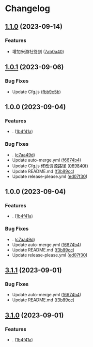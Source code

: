 # Changelog

## [1.1.0](https://github.com/Lycofuture/yaya-plugin/compare/v1.0.1...v1.1.0) (2023-09-14)


### Features

* 增加米游社签到 ([7ab0a40](https://github.com/Lycofuture/yaya-plugin/commit/7ab0a401594cb903b8fb5ce285a635e8ca78d8fe))

## [1.0.1](https://github.com/Lycofuture/yaya-plugin/compare/v1.0.0...v1.0.1) (2023-09-06)


### Bug Fixes

* Update Cfg.js ([fbb9c5b](https://github.com/Lycofuture/yaya-plugin/commit/fbb9c5b0d924b4acdbfd0f743b2f3cb3058f824b))

## 1.0.0 (2023-09-04)


### Features

* . ([1b4f41a](https://github.com/Lycofuture/yaya-plugin/commit/1b4f41aaa76a83466918dc5e99ed6f9978a56ad0))


### Bug Fixes

* . ([c7aa49d](https://github.com/Lycofuture/yaya-plugin/commit/c7aa49d3f3b0b52c13bb1078a78aad47dd4363c0))
* Update auto-merge.yml ([f6674b4](https://github.com/Lycofuture/yaya-plugin/commit/f6674b4e6dc27df464e0147eb443825ca2ecb737))
* Update Cfg.js 修改资源路径 ([089840f](https://github.com/Lycofuture/yaya-plugin/commit/089840f6c8770cbad33d12dc2ba5b58971a33260))
* Update README.md ([f3b89cc](https://github.com/Lycofuture/yaya-plugin/commit/f3b89cc4cf31e161cbbd88b313da396b57aeb1cd))
* Update release-please.yml ([ed07f30](https://github.com/Lycofuture/yaya-plugin/commit/ed07f3048ffc1284b0c2e2c72e7cfc3585bd9912))

## 1.0.0 (2023-09-04)


### Features

* . ([1b4f41a](https://github.com/Lycofuture/yaya-plugin/commit/1b4f41aaa76a83466918dc5e99ed6f9978a56ad0))


### Bug Fixes

* . ([c7aa49d](https://github.com/Lycofuture/yaya-plugin/commit/c7aa49d3f3b0b52c13bb1078a78aad47dd4363c0))
* Update auto-merge.yml ([f6674b4](https://github.com/Lycofuture/yaya-plugin/commit/f6674b4e6dc27df464e0147eb443825ca2ecb737))
* Update README.md ([f3b89cc](https://github.com/Lycofuture/yaya-plugin/commit/f3b89cc4cf31e161cbbd88b313da396b57aeb1cd))
* Update release-please.yml ([ed07f30](https://github.com/Lycofuture/yaya-plugin/commit/ed07f3048ffc1284b0c2e2c72e7cfc3585bd9912))

## [3.1.1](https://github.com/Lycofuture/yaya-plugin/compare/v3.1.0...v3.1.1) (2023-09-01)


### Bug Fixes

* Update auto-merge.yml ([f6674b4](https://github.com/Lycofuture/yaya-plugin/commit/f6674b4e6dc27df464e0147eb443825ca2ecb737))
* Update README.md ([f3b89cc](https://github.com/Lycofuture/yaya-plugin/commit/f3b89cc4cf31e161cbbd88b313da396b57aeb1cd))

## [3.1.0](https://github.com/Lycofuture/yaya-plugin/compare/v3.0.1...v3.1.0) (2023-09-01)


### Features

* . ([1b4f41a](https://github.com/Lycofuture/yaya-plugin/commit/1b4f41aaa76a83466918dc5e99ed6f9978a56ad0))
